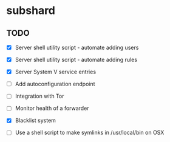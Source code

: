 # subshard


## TODO

 - [x] Server shell utility script - automate adding users
 - [x] Server shell utility script - automate adding rules
 - [x] Server System V service entries
 - [ ] Add autoconfiguration endpoint
 - [ ] Integration with Tor
 - [ ] Monitor health of a forwarder
 - [x] Blacklist system

 - [ ] Use a shell script to make symlinks in /usr/local/bin on OSX
